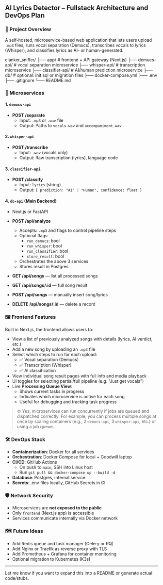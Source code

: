 ## AI Lyrics Detector – Fullstack Architecture and DevOps Plan

### 🧩 Project Overview

A self-hosted, microservice-based web application that lets users upload `.mp3` files, runs vocal separation (Demucs), transcribes vocals to lyrics (Whisper), and classifies lyrics as AI- or human-generated.

clanker_sniffer/
├── app/               # frontend + API gateway (Next.js)
├── demucs-api/        # vocal separation microservice
├── whisper-api/       # transcription microservice
├── classifier-api/    # AI/human prediction microservice
├── db/                # optional: init.sql or migration files
├── docker-compose.yml
├── .env
├── .gitignore
└── README.md

### 🧱 Microservices

#### 1. `demucs-api`

- **POST /separate**
  - Input: `.mp3` or `.wav` file
  - Output: Paths to `vocals.wav` and `accompaniment.wav`

#### 2. `whisper-api`

- **POST /transcribe**
  - Input: `.wav` (vocals only)
  - Output: Raw transcription (lyrics), language code

#### 3. `classifier-api`

- **POST /classify**
  - Input: `lyrics` (string)
  - Output: `{ prediction: "AI" | "Human", confidence: float }`

#### 4. `db-api` (Main Backend)

- Next.js or FastAPI

- **POST /api/analyze**

  - Accepts: `.mp3` and flags to control pipeline steps
  - Optional flags:
    - `run_demucs`: bool
    - `run_whisper`: bool
    - `run_classifier`: bool
    - `store_result`: bool
  - Orchestrates the above 3 services
  - Stores result in Postgres

- **GET /api/songs** — list all processed songs

- **GET /api/songs/:id** — full song result

- **POST /api/songs** — manually insert song/lyrics

- **DELETE /api/songs/:id** — delete a record

### 🖼️ Frontend Features

Built in Next.js, the frontend allows users to:

- View a list of previously analyzed songs with details (lyrics, AI verdict, etc.)
- Add a new song by uploading an `.mp3` file
- Select which steps to run for each upload:
  - ✅ Vocal separation (Demucs)
  - ✅ Transcription (Whisper)
  - ✅ AI classification
- View individual song result pages with full info and media playback
- UI toggles for selecting partial/full pipeline (e.g. "Just get vocals")
- Live **Processing Queue View**:
  - Shows current tasks in progress
  - Indicates which microservice is active for each song
  - Useful for debugging and tracking task progress

> ⚙️ Yes, microservices can run concurrently if jobs are queued and dispatched correctly. For example, you can process multiple songs at once by scaling containers (e.g., 2 `demucs-api`, 3 `whisper-api`, etc.) or using a job queue.

### 🛠 DevOps Stack

- **Containerization**: Docker for all services
- **Orchestration**: Docker Compose for local + Goodwill laptop
- **CI/CD**: GitHub Actions
  - On push to `main`, SSH into Linux host
  - Run `git pull && docker-compose up --build -d`
- **Database**: Postgres, internal service
- **Secrets**: .env files locally, GitHub Secrets in CI

### 🛡️ Network Security

- Microservices are **not exposed to the public**
- Only `frontend` (Next.js app) is accessible
- Services communicate internally via Docker network

### 🗺️ Future Ideas

- Add Redis queue and task manager (Celery or RQ)
- Add Nginx or Traefik as reverse proxy with TLS
- Add Prometheus + Grafana for container monitoring
- Optional migration to Kubernetes (K3s)

---

Let me know if you want to expand this into a README or generate actual code/stubs.

